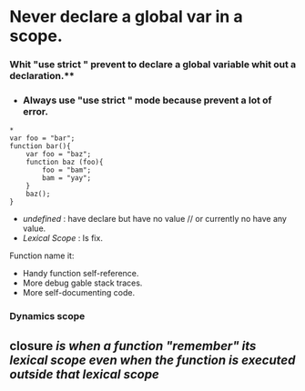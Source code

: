 # Never declare a global var in a scope. 
###   Whit "use strict " prevent to declare a global variable whit out a declaration.**
* ### Always use "use strict " mode because prevent a lot of error.
```
*
var foo = "bar";
function bar(){
    var foo = "baz";
    function baz (foo){
        foo = "bam";
        bam = "yay";
    }
    baz();
}
```
* _undefined_ : have declare but have no value // or currently no have any value.
* _Lexical Scope_ : Is fix.

Function name it:
* Handy function self-reference.
* More debug gable stack traces.
* More self-documenting code.

### Dynamics scope 

## closure _is when a function "remember" its lexical scope even when the function is executed outside that lexical scope_